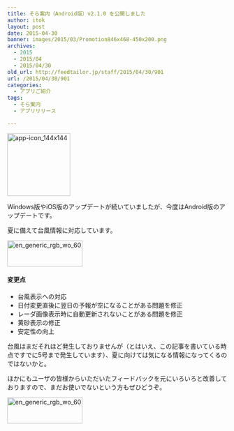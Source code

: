 ```yaml
---
title: そら案内（Android版）v2.1.0 を公開しました
author: itok
layout: post
date: 2015-04-30
banner: images/2015/03/Promotion846x468-450x200.png
archives:
  - 2015
  - 2015/04
  - 2015/04/30
old_url: http://feedtailor.jp/staff/2015/04/30/901
url: /2015/04/30/901
categories:
  - アプリご紹介
tags:
  - そら案内
  - アプリリリース

---
```

<a href="https://play.google.com/store/apps/details?id=jp.or.jwa.sora_annai.android" target="_blank"><img src="/images/2014/12/app-icon_144x144.png" alt="app-icon_144x144" width="144" height="144" class="alignnone size-full wp-image-714" /></a>

Windows版やiOS版のアップデートが続いていましたが、今度はAndroid版のアップデートです。

夏に備えて台風情報に対応しています。

<a href="https://play.google.com/store/apps/details?id=jp.or.jwa.sora_annai.android" target="_blank"><img src="/images/2014/12/en_generic_rgb_wo_60.png" alt="en_generic_rgb_wo_60" width="172" height="60" class="alignnone size-full wp-image-715" /></a>

#### 変更点

  * 台風表示への対応
  * 日付変更直後に翌日の予報が空になることがある問題を修正
  * レーダ画像表示時に自動更新されないことがある問題を修正
  * 黄砂表示の修正
  * 安定性の向上

台風はまだそれほど発生しておりませんが（とはいえ、この記事を書いている時点ですでに5号まで発生しています）、夏に向けては気になる情報になってくるのではないかと。

ほかにもユーザの皆様からいただいたフィードバックを元にいろいろと改善しておりますので、まだお使いでないという方もぜひどうぞ。

<a href="https://play.google.com/store/apps/details?id=jp.or.jwa.sora_annai.android" target="_blank"><img src="/images/2014/12/en_generic_rgb_wo_60.png" alt="en_generic_rgb_wo_60" width="172" height="60" class="alignnone size-full wp-image-715" /></a>